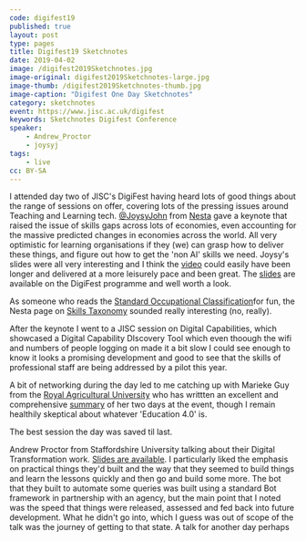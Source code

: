 ```yaml
---
code: digifest19
published: true
layout: post
type: pages
title: Digifest19 Sketchnotes
date: 2019-04-02
image: /digifest2019Sketchnotes.jpg
image-original: digifest2019Sketchnotes-large.jpg
image-thumb: /digifest2019Sketchnotes-thumb.jpg
image-caption: "Digifest One Day Sketchnotes"
category: sketchnotes
event: https://www.jisc.ac.uk/digifest
keywords: Sketchnotes Digifest Conference
speaker:
    - Andrew_Proctor
    - joysyj
tags:
    - live
cc: BY-SA
---
```


I attended day two of JISC's DigiFest having heard lots of good things about the range of sessions on offer, covering lots of the pressing issues around Teaching and Learning tech. [@JoysyJohn](joysy) from [Nesta](nesta)  gave a keynote that raised the issue of skills gaps across lots of economies, even accounting for the massive predicted changes in economies across the world. All very optimistic for learning organisations if they (we) can grasp how to deliver these things, and figure out how to get the 'non AI' skills we need. Joysy's slides were all very interesting and I think the [video](video)  could easily have been longer and delivered at a more leisurely pace and been great. The [slides](slides)  are available on the DigiFest programme and well worth a look.

As someone who reads the [Standard Occupational Classification][soc]for fun, the Nesta page on [Skills Taxonomy][taxon] sounded really interesting (no, really).

After the keynote I went to a JISC session on Digital Capabilities, which showcased a Digital Capability DIscovery Tool which even thoough the wifi and numbers of people logging on made it a bit slow I could see enough to know it looks a promising development and good to see that the skills of professional staff are being addressed by a pilot this year.

A bit of networking during the day led to me catching up with Marieke Guy from the [Royal Agricultural University][rac] who has writtten an excellent and comprehensive [summary][summary] of her two days at the event, though I remain healthily skeptical about whatever 'Education 4.0' is.

The best session the day was saved til last.

Andrew Proctor from Staffordshire University talking about their Digital Transformation work. [Slides are available][staffs]. I particularly liked the emphasis on practical things they'd built and the way that they seemed to build things and learn the lessons quickly and then go and build some more. The bot that they built to automate some queries was built using a standard Bot framework in partnership with an agency, but the main point that I noted was the speed that things were released, assessed and fed back into future development. What he didn't go into, which I guess was out of scope of the talk was the journey of getting to that state. A talk for another day perhaps

[joysy]: https://twitter.com/joysyj
[nesta]: https://www.nesta.org.uk/
[video]: https://youtu.be/3ULMAWckFeo
[slides]: https://www.slideshare.net/JISC/how-to-create-a-broader-fairer-and-smarter-education-system?ref=
[soc]: https://www.ons.gov.uk/methodology/classificationsandstandards/standardoccupationalclassificationsoc/soc2010
[taxon]: https://www.nesta.org.uk/blog/linking-skills-to-occupations-using-big-data-to-build-a-new-occupational-taxonomy-for-the-uk/
[rac]: https://www.rac.ac.uk/
[summary]: https://digitalrau.wordpress.com/2019/03/18/digifest-2019-are-you-ready-for-education-4-0/
[staffs]: https://www.slideshare.net/JISC/how-you-are-embracing-the-change-of-technological-capability-and-the-needs-of-the-students-of-the-future-not-the-past?ref=
